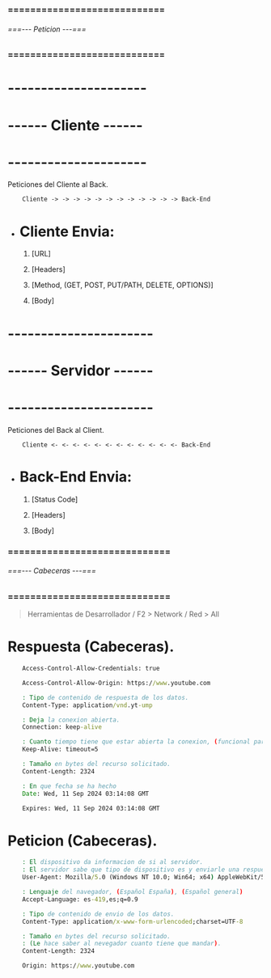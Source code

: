 ### ============================ ###
###### ===--- Peticion ---=== ######
### ============================ ###

# --------------------- #
# ------ Cliente ------ #
# --------------------- #

Peticiones del Cliente al Back.

```
	Cliente -> -> -> -> -> -> -> -> -> -> -> -> Back-End
```

- # Cliente Envia:

	1. [URL]
		<!-- Lugar a donde se envia la peticion. -->

	2. [Headers]
		<!-- Ajustes de la peticion. -->

	3. [Method, (GET, POST, PUT/PATH, DELETE, OPTIONS)]
		<!-- Los metodos para enviar los datos, (definen tambien el contexto). -->

	4. [Body]
		<!-- Los datos que envia. -->

# ---------------------- #
# ------ Servidor ------ #
# ---------------------- #

Peticiones del Back al Client.

```
	Cliente <- <- <- <- <- <- <- <- <- <- <- <- Back-End
```

- # Back-End Envia: 
	
	1. [Status Code]
		<!-- El codigo del estado de la respuesta. -->

	2. [Headers]
		<!-- Ajustes de la respuesta. -->

	3. [Body]
		<!-- Los datos que envia. -->

### ============================= ###
###### ===--- Cabeceras ---=== ######
### ============================= ###

<!-- Podemos ver las cabeceras de las peticiones. -->

> Herramientas de Desarrollador / F2
	> Network / Red
		<!-- Entre los filtros -->
		> All
			<!-- Aqui se muestran todas las peticiones a archivos, sitios, etc. -->
			<!-- Selecciona alguna -->

# Respuesta (Cabeceras).

```bat
	Access-Control-Allow-Credentials: true

	Access-Control-Allow-Origin: https://www.youtube.com

	: Tipo de contenido de respuesta de los datos.
	Content-Type: application/vnd.yt-ump

	: Deja la conexion abierta.
	Connection: keep-alive

	: Cuanto tiempo tiene que estar abierta la conexion, (funcional para optimizar recursos).
	Keep-Alive: timeout=5

	: Tamaño en bytes del recurso solicitado.
	Content-Length: 2324

	: En que fecha se ha hecho
	Date: Wed, 11 Sep 2024 03:14:08 GMT

	Expires: Wed, 11 Sep 2024 03:14:08 GMT
```

# Peticion (Cabeceras).

```bat
	: El dispositivo da informacion de si al servidor.
	: El servidor sabe que tipo de dispositivo es y enviarle una respuesta optimizada.
	User-Agent: Mozilla/5.0 (Windows NT 10.0; Win64; x64) AppleWebKit/537.36 (KHTML, like Gecko) Chrome/128.0.0.0 Safari/537.36

	: Lenguaje del navegador, (Español España), (Español general)
	Accept-Language: es-419,es;q=0.9

	: Tipo de contenido de envio de los datos.
	Content-Type: application/x-www-form-urlencoded;charset=UTF-8

	: Tamaño en bytes del recurso solicitado.
	: (Le hace saber al nevegador cuanto tiene que mandar).
	Content-Length: 2324

	Origin: https://www.youtube.com
```